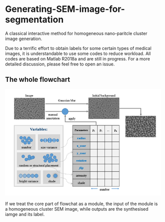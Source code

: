# Generating-SEM-image-for-segmentation
A classical interactive method for homogeneous nano-paritcle cluster image generation.

Due to a terrific effort to obtain labels for some certain types of medical images, it is understandable to use some codes to reduce workload. All codes are based on Matlab R2018a and are still in progress. For a more detailed discussion, please feel free to open an issue.

## The whole flowchart

![Flowchart](https://github.com/AdamGreen95/Generating-SEM-image-for-segmentation/raw/master/20200904200408.png)

If we treat the core part of flowchat as a module, the input of the module is a homogeneous cluster SEM image, while outputs are the synthesised iamge and its label.
